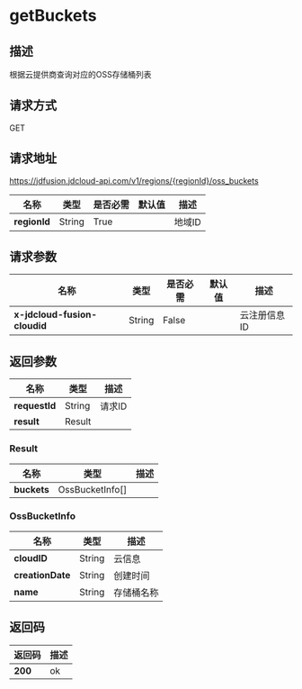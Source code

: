 # getBuckets


## 描述
根据云提供商查询对应的OSS存储桶列表

## 请求方式
GET

## 请求地址
https://jdfusion.jdcloud-api.com/v1/regions/{regionId}/oss_buckets

|名称|类型|是否必需|默认值|描述|
|---|---|---|---|---|
|**regionId**|String|True| |地域ID|

## 请求参数
|名称|类型|是否必需|默认值|描述|
|---|---|---|---|---|
|**x-jdcloud-fusion-cloudid**|String|False| |云注册信息ID|


## 返回参数
|名称|类型|描述|
|---|---|---|
|**requestId**|String|请求ID|
|**result**|Result| |

### Result
|名称|类型|描述|
|---|---|---|
|**buckets**|OssBucketInfo[]| |
### OssBucketInfo
|名称|类型|描述|
|---|---|---|
|**cloudID**|String|云信息|
|**creationDate**|String|创建时间|
|**name**|String|存储桶名称|

## 返回码
|返回码|描述|
|---|---|
|**200**|ok|
